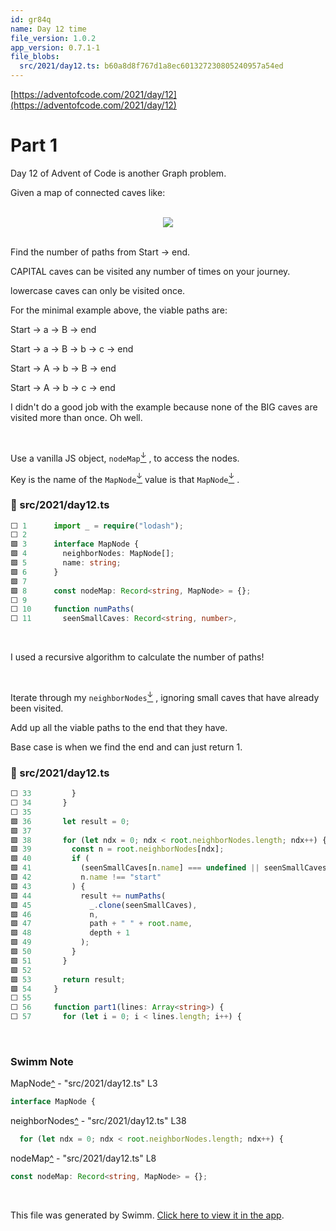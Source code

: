 ```yaml
---
id: gr84q
name: Day 12 time
file_version: 1.0.2
app_version: 0.7.1-1
file_blobs:
  src/2021/day12.ts: b60a8d8f767d1a8ec601327230805240957a54ed
---
```


[https://adventofcode.com/2021/day/12](https://adventofcode.com/2021/day/12)

# Part 1

Day 12 of Advent of Code is another Graph problem.

Given a map of connected caves like:

<br/>

<div align="center"><img src="https://firebasestorage.googleapis.com/v0/b/swimmio-content/o/repositories%2FZ2l0aHViJTNBJTNBZWxsaW90cy1hZHZlbnQtb2YtY29kZSUzQSUzQWVsbGlvdGZpc2tl%2F4a9e72c1-fa20-456d-a752-c69dad693e66.png?alt=media&token=814361fb-e71f-481d-a6bb-5e6d5ad85c5d" style="width:'50%'"/></div>

<br/>

Find the number of paths from Start -> end.

CAPITAL caves can be visited any number of times on your journey.

lowercase caves can only be visited once.

For the minimal example above, the viable paths are:

Start -> a -> B -> end

Start -> a -> B -> b -> c -> end

Start -> A -> b -> B -> end

Start -> A -> b -> c -> end

I didn't do a good job with the example because none of the BIG caves are visited more than once. Oh well.

<br/>

Use a vanilla JS object, `nodeMap`[<sup id="qrHkh">↓</sup>](#f-qrHkh) , to access the nodes.

Key is the name of the `MapNode`[<sup id="1QJuDD">↓</sup>](#f-1QJuDD) value is that `MapNode`[<sup id="1QJuDD">↓</sup>](#f-1QJuDD) .
<!-- NOTE-swimm-snippet: the lines below link your snippet to Swimm -->
### 📄 src/2021/day12.ts
```typescript
⬜ 1      import _ = require("lodash");
⬜ 2      
🟩 3      interface MapNode {
🟩 4        neighborNodes: MapNode[];
🟩 5        name: string;
🟩 6      }
🟩 7      
🟩 8      const nodeMap: Record<string, MapNode> = {};
⬜ 9      
⬜ 10     function numPaths(
⬜ 11       seenSmallCaves: Record<string, number>,
```

<br/>

I used a recursive algorithm to calculate the number of paths!

<br/>

Iterate through my `neighborNodes`[<sup id="9u5Yb">↓</sup>](#f-9u5Yb) , ignoring small caves that have already been visited.

Add up all the viable paths to the end that they have.

Base case is when we find the end and can just return 1.
<!-- NOTE-swimm-snippet: the lines below link your snippet to Swimm -->
### 📄 src/2021/day12.ts
```typescript
⬜ 33         }
⬜ 34       }
⬜ 35     
🟩 36       let result = 0;
🟩 37     
🟩 38       for (let ndx = 0; ndx < root.neighborNodes.length; ndx++) {
🟩 39         const n = root.neighborNodes[ndx];
🟩 40         if (
🟩 41           (seenSmallCaves[n.name] === undefined || seenSmallCaves[n.name] === 1) &&
🟩 42           n.name !== "start"
🟩 43         ) {
🟩 44           result += numPaths(
🟩 45             _.clone(seenSmallCaves),
🟩 46             n,
🟩 47             path + " " + root.name,
🟩 48             depth + 1
🟩 49           );
🟩 50         }
🟩 51       }
🟩 52     
🟩 53       return result;
🟩 54     }
⬜ 55     
⬜ 56     function part1(lines: Array<string>) {
⬜ 57       for (let i = 0; i < lines.length; i++) {
```

<br/>

<!-- THIS IS AN AUTOGENERATED SECTION. DO NOT EDIT THIS SECTION DIRECTLY -->
### Swimm Note

<span id="f-1QJuDD">MapNode</span>[^](#1QJuDD) - "src/2021/day12.ts" L3
```typescript
interface MapNode {
```

<span id="f-9u5Yb">neighborNodes</span>[^](#9u5Yb) - "src/2021/day12.ts" L38
```typescript
  for (let ndx = 0; ndx < root.neighborNodes.length; ndx++) {
```

<span id="f-qrHkh">nodeMap</span>[^](#qrHkh) - "src/2021/day12.ts" L8
```typescript
const nodeMap: Record<string, MapNode> = {};
```

<br/>

This file was generated by Swimm. [Click here to view it in the app](https://app.swimm.io/repos/Z2l0aHViJTNBJTNBZWxsaW90cy1hZHZlbnQtb2YtY29kZSUzQSUzQWVsbGlvdGZpc2tl/docs/gr84q).